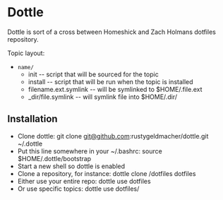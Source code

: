 # Dottle

Dottle is sort of a cross between Homeshick and Zach Holmans dotfiles repository.

Topic layout:
* `name/`
  * init -- script that will be sourced for the topic
  * install -- script that will be run when the topic is installed
  * filename.ext.symlink -- will be symlinked to $HOME/.file.ext
  *  _dir/file.symlink -- will symlink file into $HOME/.dir/

## Installation

* Clone dottle:
    git clone git@github.com:rustygeldmacher/dottle.git ~/.dottle
* Put this line somewhere in your ~/.bashrc:
    source $HOME/.dottle/bootstrap
* Start a new shell so dottle is enabled
* Clone a repository, for instance:
    dottle clone <your-github-name>/dotfiles dotfiles
* Either use your entire repo:
    dottle use dotfiles
* Or use specific topics:
    dottle use dotfiles/<topic>





